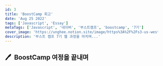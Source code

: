 ```yaml
---
id: 3
title: 'BoostCamp 회고'
date: 'Aug 25 2022'
tags: ['Javascript', 'Essay']
metaTags: ['Javascript', '네이버', '부스트캠프', 'boostcamp', '7기']
cover_image: 'https://unghee.notion.site/image/https%3A%2F%2Fs3-us-west-2.amazonaws.com%2Fsecure.notion-static.com%2F15f3ebbf-9c6b-431c-ad2e-5fe8882cb7ac%2Fboostcamp.png?table=block&id=014326bf-2c7c-4eb5-a469-62e5b27c17b4&spaceId=68b9dd4c-41bc-4b92-a347-519bc4002032&width=2000&userId=&cache=v2'
description: '부스트 캠프 7기 웹 과정을 마치며...'
---
```


## 🖊  BoostCamp 여정을 끝내며
